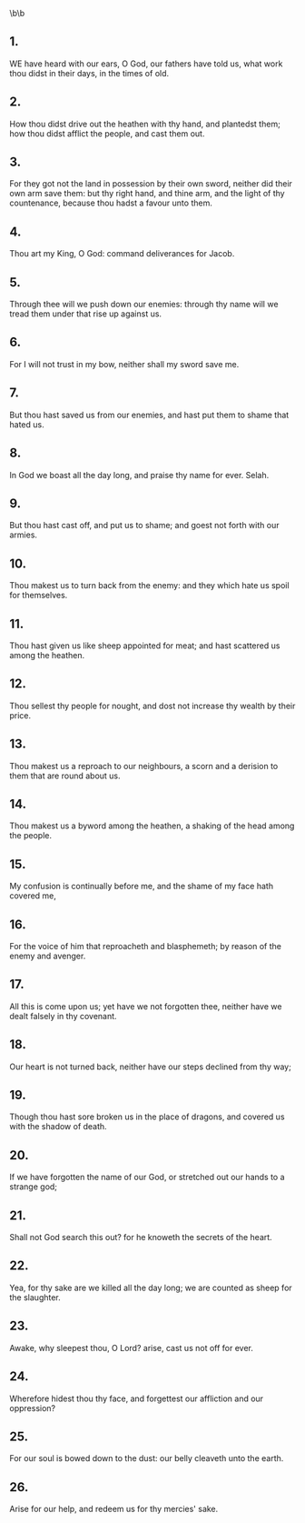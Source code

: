 \b\b
## 1.
WE have heard with our ears, O God, our fathers have told us, what work thou didst in their days, in the times of old.
## 2.
How thou didst drive out the heathen with thy hand, and plantedst them; how thou didst afflict the people, and cast them out.
## 3.
For they got not the land in possession by their own sword, neither did their own arm save them: but thy right hand, and thine arm, and the light of thy countenance, because thou hadst a favour unto them.
## 4.
Thou art my King, O God: command deliverances for Jacob.
## 5.
Through thee will we push down our enemies: through thy name will we tread them under that rise up against us.
## 6.
For I will not trust in my bow, neither shall my sword save me.
## 7.
But thou hast saved us from our enemies, and hast put them to shame that hated us.
## 8.
In God we boast all the day long, and praise thy name for ever.  Selah.
## 9.
But thou hast cast off, and put us to shame; and goest not forth with our armies.
## 10.
Thou makest us to turn back from the enemy: and they which hate us spoil for themselves.
## 11.
Thou hast given us like sheep appointed for meat; and hast scattered us among the heathen.
## 12.
Thou sellest thy people for nought, and dost not increase thy wealth by their price.
## 13.
Thou makest us a reproach to our neighbours, a scorn and a derision to them that are round about us.
## 14.
Thou makest us a byword among the heathen, a shaking of the head among the people.
## 15.
My confusion is continually before me, and the shame of my face hath covered me,
## 16.
For the voice of him that reproacheth and blasphemeth; by reason of the enemy and avenger.
## 17.
All this is come upon us; yet have we not forgotten thee, neither have we dealt falsely in thy covenant.
## 18.
Our heart is not turned back, neither have our steps declined from thy way;
## 19.
Though thou hast sore broken us in the place of dragons, and covered us with the shadow of death.
## 20.
If we have forgotten the name of our God, or stretched out our hands to a strange god;
## 21.
Shall not God search this out?  for he knoweth the secrets of the heart.
## 22.
Yea, for thy sake are we killed all the day long; we are counted as sheep for the slaughter.
## 23.
Awake, why sleepest thou, O Lord?  arise, cast us not off for ever.
## 24.
Wherefore hidest thou thy face, and forgettest our affliction and our oppression?
## 25.
For our soul is bowed down to the dust: our belly cleaveth unto the earth.
## 26.
Arise for our help, and redeem us for thy mercies' sake.
